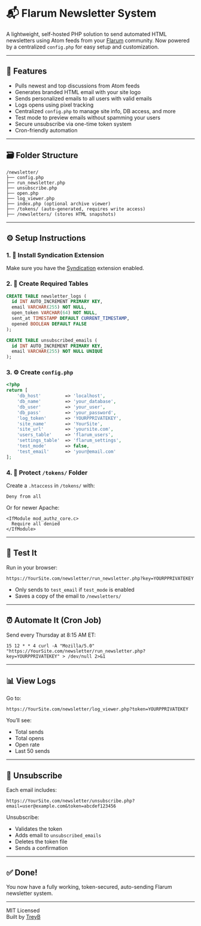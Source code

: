 # 📬 Flarum Newsletter System

A lightweight, self-hosted PHP solution to send automated HTML newsletters using Atom feeds from your [Flarum](https://flarum.org) community. Now powered by a centralized `config.php` for easy setup and customization.

---

## 🔧 Features

- Pulls newest and top discussions from Atom feeds
- Generates branded HTML email with your site logo
- Sends personalized emails to all users with valid emails
- Logs opens using pixel tracking
- Centralized `config.php` to manage site info, DB access, and more
- Test mode to preview emails without spamming your users
- Secure unsubscribe via one-time token system
- Cron-friendly automation

---

## 🗃 Folder Structure

```
/newsletter/
├── config.php
├── run_newsletter.php
├── unsubscribe.php
├── open.php
├── log_viewer.php
├── index.php (optional archive viewer)
├── /tokens/ (auto-generated, requires write access)
├── /newsletters/ (stores HTML snapshots)
```

---

## ⚙️ Setup Instructions

### 1. 🔌 Install Syndication Extension

Make sure you have the [Syndication](https://discuss.flarum.org/d/27687-syndication-rss-atom-feeds) extension enabled.

### 2. 🧱 Create Required Tables

```sql
CREATE TABLE newsletter_logs (
  id INT AUTO_INCREMENT PRIMARY KEY,
  email VARCHAR(255) NOT NULL,
  open_token VARCHAR(64) NOT NULL,
  sent_at TIMESTAMP DEFAULT CURRENT_TIMESTAMP,
  opened BOOLEAN DEFAULT FALSE
);

CREATE TABLE unsubscribed_emails (
  id INT AUTO_INCREMENT PRIMARY KEY,
  email VARCHAR(255) NOT NULL UNIQUE
);
```

### 3. ⚙️ Create `config.php`

```php
<?php
return [
    'db_host'         => 'localhost',
    'db_name'         => 'your_database',
    'db_user'         => 'your_user',
    'db_pass'         => 'your_password',
    'log_token'       => 'YOURPPRIVATEKEY',
    'site_name'       => 'YourSite',
    'site_url'        => 'yoursite.com',
    'users_table'     => 'flarum_users',
    'settings_table'  => 'flarum_settings',
    'test_mode'       => false,
    'test_email'      => 'your@email.com'
];
```

### 4. 🔐 Protect `/tokens/` Folder

Create a `.htaccess` in `/tokens/` with:

```
Deny from all
```

Or for newer Apache:

```
<IfModule mod_authz_core.c>
  Require all denied
</IfModule>
```

---

## 🧪 Test It

Run in your browser:

```
https://YourSite.com/newsletter/run_newsletter.php?key=YOURPPRIVATEKEY
```

- Only sends to `test_email` if `test_mode` is enabled
- Saves a copy of the email to `/newsletters/`

---

## ⏰ Automate It (Cron Job)

Send every Thursday at 8:15 AM ET:

```
15 12 * * 4 curl -A "Mozilla/5.0" "https://YourSite.com/newsletter/run_newsletter.php?key=YOURPPRIVATEKEY" > /dev/null 2>&1
```

---

## 📊 View Logs

Go to:

```
https://YourSite.com/newsletter/log_viewer.php?token=YOURPPRIVATEKEY
```

You’ll see:
- Total sends
- Total opens
- Open rate
- Last 50 sends

---

## 🛑 Unsubscribe

Each email includes:

```
https://YourSite.com/newsletter/unsubscribe.php?email=user@example.com&token=abcdef123456
```

Unsubscribe:
- Validates the token
- Adds email to `unsubscribed_emails`
- Deletes the token file
- Sends a confirmation

---

## ✅ Done!

You now have a fully working, token-secured, auto-sending Flarum newsletter system.

---

MIT Licensed  
Built by [TreyB](https://treyb.com)
